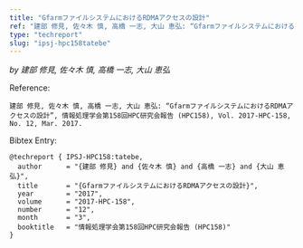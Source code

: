 ```yaml
---
title: "GfarmファイルシステムにおけるRDMAアクセスの設計"
ref: "建部 修見, 佐々木 慎, 高橋 一志, 大山 恵弘: “GfarmファイルシステムにおけるRDMAアクセスの設計”, 情報処理学会第158回HPC研究会報告 (HPC158), Vol. 2017-HPC-158, No. 12, Mar. 2017."
type: "techreport"
slug: "ipsj-hpc158tatebe"
---
```


_by 建部 修見, 佐々木 慎, 高橋 一志, 大山 恵弘_

Reference:

```
建部 修見, 佐々木 慎, 高橋 一志, 大山 恵弘: “GfarmファイルシステムにおけるRDMAアクセスの設計”, 情報処理学会第158回HPC研究会報告 (HPC158), Vol. 2017-HPC-158, No. 12, Mar. 2017.
```

Bibtex Entry:

```
@techreport { IPSJ-HPC158:tatebe,
  author      = "{建部 修見} and {佐々木 慎} and {高橋 一志} and {大山 恵弘}",
  title       = "{GfarmファイルシステムにおけるRDMAアクセスの設計}",
  year        = "2017",
  volume      = "2017-HPC-158",
  number      = "12",
  month       = "3",
  booktitle   = "情報処理学会第158回HPC研究会報告 (HPC158)"
}
```
